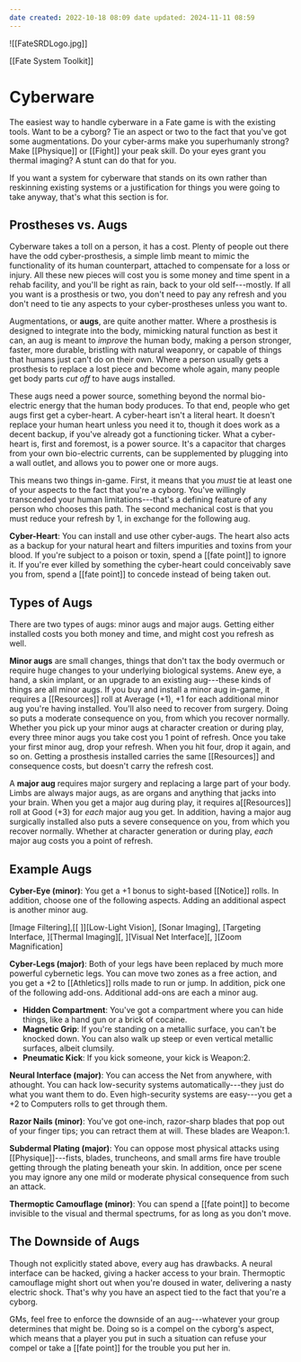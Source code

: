 ```yaml
---
date created: 2022-10-18 08:09 date updated: 2024-11-11 08:59
---
```


![[FateSRDLogo.jpg]]

[[Fate System Toolkit]]

# Cyberware

The easiest way to handle cyberware in a Fate game is with the existing tools. Want to be a cyborg? Tie an aspect or two to the fact that you've got some augmentations. Do your cyber-arms make you superhumanly strong? Make [[Physique]] or [[Fight]] your peak skill. Do your eyes grant you thermal imaging? A stunt can do that for you.

If you want a system for cyberware that stands on its own rather than reskinning existing systems or a justification for things you were going to take anyway, that's what this section is for.

## Prostheses vs. Augs

Cyberware takes a toll on a person, it has a cost. Plenty of people out there have the odd cyber-prosthesis, a simple limb meant to mimic the functionality of its human counterpart, attached to compensate for a loss or injury. All these new pieces will cost you is some money and time spent in a rehab facility, and you'll be right as rain, back to your old self---mostly. If all you want is a prosthesis or two, you don't need to pay any refresh and you don't need to tie any aspects to your cyber-prostheses unless you want to.

Augmentations, or **augs**, are quite another matter. Where a prosthesis is designed to integrate into the body, mimicking natural function as best it can, an aug is meant to _improve_ the human body, making a person stronger, faster, more durable, bristling with natural weaponry, or capable of things that humans just can't do on their own. Where a person usually gets a prosthesis to replace a lost piece and become whole again, many people get body parts _cut off_ to have augs installed.

These augs need a power source, something beyond the normal bio-electric energy that the human body produces. To that end, people who get augs first get a cyber-heart. A cyber-heart isn't a literal heart. It doesn't replace your human heart unless you need it to, though it does work as a decent backup, if you've already got a functioning ticker. What a cyber-heart is, first and foremost, is a power source. It's a capacitor that charges from your own bio-electric currents, can be supplemented by plugging into a wall outlet, and allows you to power one or more augs.

This means two things in-game. First, it means that you _must_ tie at least one of your aspects to the fact that you're a cyborg. You've willingly transcended your human limitations---that's a defining feature of any person who chooses this path. The second mechanical cost is that you must reduce your refresh by 1, in exchange for the following aug.

**Cyber-Heart**: You can install and use other cyber-augs. The heart also acts as a backup for your natural heart and filters impurities and toxins from your blood. If you're subject to a poison or toxin, spend a
[[fate point]] to ignore it. If you're ever killed by something the cyber-heart could conceivably save you from, spend a [[fate point]] to concede instead of being taken out.

## Types of Augs

There are two types of augs: minor augs and major augs. Getting either installed costs you both money and time, and might cost you refresh as well.

**Minor augs** are small changes, things that don't tax the body overmuch or require huge changes to your underlying biological systems. Anew eye, a hand, a skin implant, or an upgrade to an existing aug---these kinds of things are all minor augs. If you buy and install a minor aug in-game, it requires a [[Resources]] roll at Average (+1), +1 for each additional minor aug you're having installed. You'll also need to recover from surgery. Doing so puts a moderate consequence on you, from which you recover normally. Whether you pick up your minor augs at character creation or during play, every three minor augs you take cost you 1 point of refresh. Once you take your first minor aug, drop your refresh. When you hit four, drop it again, and so on. Getting a prosthesis installed carries the same [[Resources]] and consequence costs, but doesn't carry the refresh cost.

A **major aug** requires major surgery and replacing a large part of your body. Limbs are always major augs, as are organs and anything that jacks into your brain. When you get a major aug during play, it requires a[[Resources]] roll at Good (+3) for _each_ major aug you get. In addition, having a major aug surgically installed also puts a severe consequence on you, from which you recover normally. Whether at character generation or during play, _each_ major aug costs you a point of refresh.

## Example Augs

**Cyber-Eye (minor)**: You get a +1 bonus to sight-based [[Notice]] rolls. In addition, choose one of the following aspects. Adding an additional aspect is another minor aug.

[Image Filtering],[[ ]][Low-Light Vision], [Sonar Imaging], [Targeting Interface, ][Thermal Imaging][, ][Visual Net Interface][, ][Zoom Magnification]

**Cyber-Legs (major)**: Both of your legs have been replaced by much more powerful cybernetic legs. You can move two zones as a free action, and you get a +2 to [[Athletics]] rolls made to run or jump. In addition, pick one of the following add-ons. Additional add-ons are each a minor aug.

- **Hidden Compartment**: You've got a compartment where you can hide
  things, like a hand gun or a brick of cocaine.
- **Magnetic Grip**: If you're standing on a metallic surface, you
  can't be knocked down. You can also walk up steep or even vertical
  metallic surfaces, albeit clumsily.
- **Pneumatic Kick**: If you kick someone, your kick is Weapon:2.

**Neural Interface (major)**: You can access the Net from anywhere, with athought. You can hack low-security systems automatically---they just do what you want them to do. Even high-security systems are easy---you get a +2 to Computers rolls to get through them.

**Razor Nails (minor)**: You've got one-inch, razor-sharp blades that pop out of your finger tips; you can retract them at will. These blades are Weapon:1.

**Subdermal Plating (major)**: You can oppose most physical attacks using [[Physique]]---fists, blades, truncheons, and small arms fire have trouble getting through the plating beneath your skin. In addition, once per scene you may ignore any one mild or moderate physical consequence from such an attack.

**Thermoptic Camouflage (minor)**: You can spend a [[fate point]] to become invisible to the visual and thermal spectrums, for as long as you don't move.

## The Downside of Augs

Though not explicitly stated above, every aug has drawbacks. A neural interface can be hacked, giving a hacker access to your brain. Thermoptic camouflage might short out when you're doused in water, delivering a nasty electric shock. That's why you have an aspect tied to the fact that you're a cyborg.

GMs, feel free to enforce the downside of an aug---whatever your group determines that might be. Doing so is a compel on the cyborg's aspect, which means that a player you put in such a situation can refuse your compel or take a [[fate point]] for the trouble you put her in.
